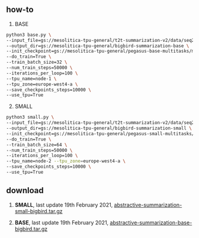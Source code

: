 ## how-to

1. BASE

```bash
python3 base.py \
--input_file=gs://mesolitica-tpu-general/t2t-summarization-v2/data/seq2* \
--output_dir=gs://mesolitica-tpu-general/bigbird-summarization-base \
--init_checkpoint=gs://mesolitica-tpu-general/pegasus-base-multitasks/model.ckpt-1000000 \
--do_train=True \
--train_batch_size=32 \
--num_train_steps=50000 \
--iterations_per_loop=100 \
--tpu_name=node-1 \
--tpu_zone=europe-west4-a \
--save_checkpoints_steps=10000 \
--use_tpu=True
```

2. SMALL

```bash
python3 small.py \
--input_file=gs://mesolitica-tpu-general/t2t-summarization-v2/data/seq2* \
--output_dir=gs://mesolitica-tpu-general/bigbird-summarization-small \
--init_checkpoint=gs://mesolitica-tpu-general/pegasus-small-multitasks/model.ckpt-1000000 \
--do_train=True \
--train_batch_size=64 \
--num_train_steps=50000 \
--iterations_per_loop=100 \
--tpu_name=node-2 --tpu_zone=europe-west4-a \
--save_checkpoints_steps=10000 \
--use_tpu=True
```

## download

1. **SMALL**, last update 19th February 2021, [abstractive-summarization-small-bigbird.tar.gz](https://f000.backblazeb2.com/file/malaya-model/pretrained/abstractive-summarization-small-bigbird.tar.gz)

2. **BASE**, last update 19th February 2021, [abstractive-summarization-base-bigbird.tar.gz](https://f000.backblazeb2.com/file/malaya-model/pretrained/abstractive-summarization-base-bigbird.tar.gz)
